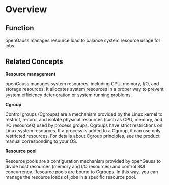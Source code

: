 # Overview<a name="EN-US_TOPIC_0000001147994524"></a>

## Function<a name="section19652145945315"></a>

openGauss manages resource load to balance system resource usage for jobs.

## Related Concepts<a name="section1337122974120"></a>

**Resource management**

openGauss manages system resources, including CPU, memory, I/O, and storage resources. It allocates system resources in a proper way to prevent system efficiency deterioration or system running problems.

**Cgroup**

Control groups \(Cgroups\) are a mechanism provided by the Linux kernel to restrict, record, and isolate physical resources \(such as CPU, memory, and I/O resources\) used by process groups. Cgroups have strict restrictions on Linux system resources. If a process is added to a Cgroup, it can use only restricted resources. For details about Cgroup principles, see the product manual corresponding to your OS.

**Resource pool**

Resource pools are a configuration mechanism provided by openGauss to divide host resources \(memory and I/O resources\) and control SQL concurrency. Resource pools are bound to Cgroups. In this way, you can manage the resource loads of jobs in a specific resource pool.

